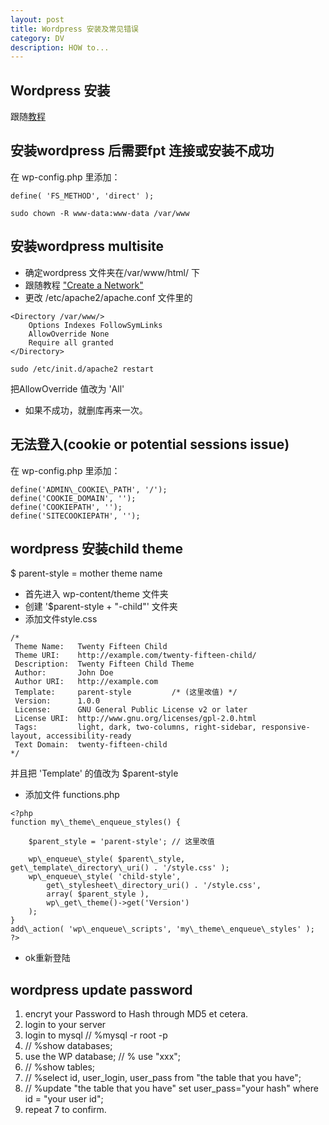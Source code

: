 ```yaml
---
layout: post
title: Wordpress 安装及常见错误
category: DV
description: HOW to...
---
```


## Wordpress 安装
跟随[教程](https://linuxconfig.org/how-to-install-wordpress-on-debian-9-stretch-linux)



## 安装wordpress 后需要fpt 连接或安装不成功
在 wp-config.php 里添加：

```
define( 'FS_METHOD', 'direct' );

sudo chown -R www-data:www-data /var/www
```


## 安装wordpress multisite

+ 确定wordpress 文件夹在/var/www/html/ 下
+ 跟随教程 ["Create a Network"](https://codex.wordpress.org/Create_A_Network)
+ 更改 /etc/apache2/apache.conf 文件里的

```
<Directory /var/www/>
	Options Indexes FollowSymLinks
	AllowOverride None
	Require all granted
</Directory>

sudo /etc/init.d/apache2 restart
```

把AllowOverride 值改为 'All'

+ 如果不成功，就删库再来一次。


## 无法登入(cookie or potential sessions issue)
在 wp-config.php 里添加：

```
define('ADMIN\_COOKIE\_PATH', '/'); 
define('COOKIE_DOMAIN', ''); 
define('COOKIEPATH', ''); 
define('SITECOOKIEPATH', '');
```

## wordpress 安装child theme
$ parent-style = mother theme name  

+ 首先进入 wp-content/theme 文件夹
+ 创建 '$parent-style + "-child"' 文件夹
+ 添加文件style.css

```
/*
 Theme Name:   Twenty Fifteen Child
 Theme URI:    http://example.com/twenty-fifteen-child/
 Description:  Twenty Fifteen Child Theme
 Author:       John Doe
 Author URI:   http://example.com
 Template:     parent-style         /* (这里改值) */
 Version:      1.0.0
 License:      GNU General Public License v2 or later
 License URI:  http://www.gnu.org/licenses/gpl-2.0.html
 Tags:         light, dark, two-columns, right-sidebar, responsive-layout, accessibility-ready
 Text Domain:  twenty-fifteen-child
*/
```
并且把 'Template' 的值改为 $parent-style

+ 添加文件 functions.php

```
<?php
function my\_theme\_enqueue_styles() {

    $parent_style = 'parent-style'; // 这里改值

    wp\_enqueue\_style( $parent\_style, get\_template\_directory\_uri() . '/style.css' );
    wp\_enqueue\_style( 'child-style',
        get\_stylesheet\_directory_uri() . '/style.css',
        array( $parent_style ),
        wp\_get\_theme()->get('Version')
    );
}
add\_action( 'wp\_enqueue\_scripts', 'my\_theme\_enqueue\_styles' );
?>
```
+ ok重新登陆

## wordpress update password
1. encryt your Password to Hash through MD5 et cetera.
2. login to your server
3. login to mysql      // %mysql -r root -p
4. // %show databases;
5. use the WP database; // % use "xxx";
6. // %show tables;
7. // %select id, user_login, user_pass from "the table that you have";
8. // %update "the table that you have" set user_pass="your hash" where id = "your user id";
9. repeat 7 to confirm.
